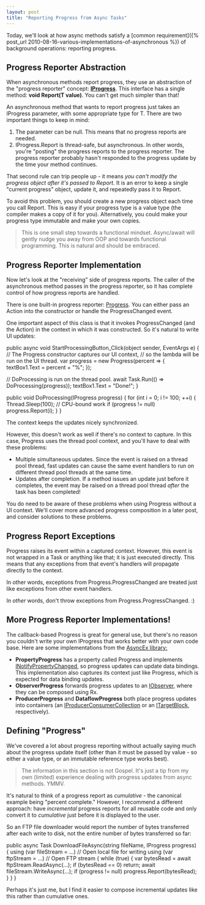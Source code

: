 ```yaml
---
layout: post
title: "Reporting Progress from Async Tasks"
---
```

Today, we'll look at how async methods satisfy a [common requirement]({% post_url 2010-08-16-various-implementations-of-asynchronous %}) of background operations: reporting progress.



## Progress Reporter Abstraction

When asynchronous methods report progress, they use an abstraction of the "progress reporter" concept: [**IProgress<in T>**](http://msdn.microsoft.com/en-us/library/hh138298(v=VS.110).aspx). This interface has a single method: **void Report(T value)**. You can't get much simpler than that!



An asynchronous method that wants to report progress just takes an IProgress<T> parameter, with some appropriate type for T. There are two important things to keep in mind:




1. The parameter can be null. This means that no progress reports are needed.
1. IProgress<T>.Report is thread-safe, but asynchronous. In other words, you're "posting" the progress reports to the progress reporter. The progress reporter probably hasn't responded to the progress update by the time your method continues.


That second rule can trip people up - it means _you can't modify the progress object after it's passed to Report._ It is an error to keep a single "current progress" object, update it, and repeatedly pass it to Report.



To avoid this problem, you should create a new progress object each time you call Report. This is easy if your progress type is a value type (the compiler makes a copy of it for you). Alternatively, you could make your progress type immutable and make your own copies.



> This is one small step towards a functional mindset. Async/await will gently nudge you away from OOP and towards functional programming. This is natural and should be embraced.


## Progress Reporter Implementation

Now let's look at the "receiving" side of progress reports. The caller of the asynchronous method passes in the progress reporter, so it has complete control of how progress reports are handled.



There is one built-in progress reporter: [Progress<T>](http://msdn.microsoft.com/en-us/library/hh193692(v=vs.110).aspx). You can either pass an Action<T> into the constructor or handle the ProgressChanged event.



One important aspect of this class is that it invokes ProgressChanged (and the Action<T>) in the context in which it was constructed. So it's natural to write UI updates:




public async void StartProcessingButton_Click(object sender, EventArgs e)
{
  // The Progress<T> constructor captures our UI context,
  //  so the lambda will be run on the UI thread.
  var progress = new Progress<int>(percent =>
  {
    textBox1.Text = percent + "%";
  });

  // DoProcessing is run on the thread pool.
  await Task.Run(() => DoProcessing(progress));
  textBox1.Text = "Done!";
}

public void DoProcessing(IProgress<int> progress)
{
  for (int i = 0; i != 100; ++i)
  {
    Thread.Sleep(100); // CPU-bound work
    if (progress != null)
      progress.Report(i);
  }
}


The context keeps the updates nicely synchronized.



However, this doesn't work as well if there's no context to capture. In this case, Progress<T> uses the thread pool context, and you'll have to deal with these problems:




 - Multiple simultaneous updates. Since the event is raised on a thread pool thread, fast updates can cause the same event handlers to run on different thread pool threads at the same time.
 - Updates after completion. If a method issues an update just before it completes, the event may be raised on a thread pool thread _after_ the task has been completed!


You do need to be aware of these problems when using Progress<T> without a UI context. We'll cover more advanced progress composition in a later post, and consider solutions to these problems.



## Progress Report Exceptions

Progress<T> raises its event within a captured context. However, this event is not wrapped in a Task or anything like that; it is just executed directly. This means that any exceptions from that event's handlers will propagate directly to the context.



In other words, exceptions from Progress<T>.ProgressChanged are treated just like exceptions from other event handlers.



In _other_ words, don't throw exceptions from Progress<T>.ProgressChanged. :)



## More Progress Reporter Implementations!

The callback-based Progress<T> is great for general use, but there's no reason you couldn't write your own IProgress<T> that works better with your own code base. Here are some implementations from the [AsyncEx library:](http://nitoasyncex.codeplex.com)




  - **PropertyProgress<T>** has a property called Progress and implements [INotifyPropertyChanged](http://msdn.microsoft.com/en-us/library/system.componentmodel.inotifypropertychanged.aspx), so progress updates can update data bindings. This implementation also captures its context just like Progress<T>, which is expected for data binding updates.
  - **ObserverProgress<T>** forwards progress updates to an [IObserver<T>](http://msdn.microsoft.com/en-us/library/dd783449.aspx), where they can be composed using Rx.
  - **ProducerProgress<T>** and **DataflowProgress<T>** both place progress updates into containers (an [IProducerConsumerCollection<T>](http://msdn.microsoft.com/en-us/library/dd287147.aspx) or an [ITargetBlock<TInput>](http://msdn.microsoft.com/en-us/library/hh194833(v=VS.110).aspx), respectively).


## Defining "Progress"

We've covered a lot about progress reporting without actually saying much about the progress update itself (other than it must be passed by value - so either a value type, or an immutable reference type works best).



> The information in this section is not Gospel. It's just a tip from my own (limited) experience dealing with progress updates from async methods. YMMV.


It's natural to think of a progress report as _cumulative_ - the canonical example being "percent complete." However, I recommend a different approach: have _incremental_ progress reports for all reusable code and only convert it to _cumulative_ just before it is displayed to the user.



So an FTP file downloader would report the number of bytes transferred after each write to disk, not the entire number of bytes transferred so far:




public async Task DownloadFileAsync(string fileName, IProgress<int> progress)
{
  using (var fileStream = ...) // Open local file for writing
  using (var ftpStream = ...) // Open FTP stream
  {
    while (true)
    {
      var bytesRead = await ftpStream.ReadAsync(...);
      if (bytesRead == 0)
        return;
      await fileStream.WriteAsync(...);
      if (progress != null)
        progress.Report(bytesRead);
    }
  }
}


Perhaps it's just me, but I find it easier to compose incremental updates like this rather than cumulative ones.

